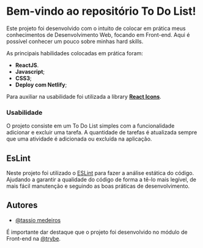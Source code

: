 
# Bem-vindo ao repositório To Do List!

Este projeto foi desenvolvido com o intuito de colocar em prática meus conhecimentos de Desenvolvimento Web, focando em Front-end.
Aqui é possível conhecer um pouco sobre minhas hard skills. 

As principais habilidades colocadas em prática foram:

* **ReactJS**.
* **Javascript**;
* **CSS3**;
* **Deploy com Netlify**;

Para auxiliar na usabilidade foi utilizada a library **[React Icons](https://react-icons.github.io/react-icons/)**.

### Usabilidade

O projeto consiste em um To Do List simples com a funcionalidade adicionar e excluir uma tarefa. A quantidade de tarefas é atualizada sempre que uma atividade é adicionada ou excluída na aplicação.
## EsLint

Neste projeto foi utilizado o [ESLint](https://eslint.org/) para fazer a análise estática do código. Ajudando a garantir a qualidade do código de forma a tê-lo mais legível, de mais fácil manutenção e seguindo as boas práticas de desenvolvimento.

## Autores

- [@tassio medeiros](https://github.com/Tassio-Med)


É importante dar destaque que o projeto foi desenvolvido no  módulo de Front-end na [@trybe](https://github.com/betrybe).

